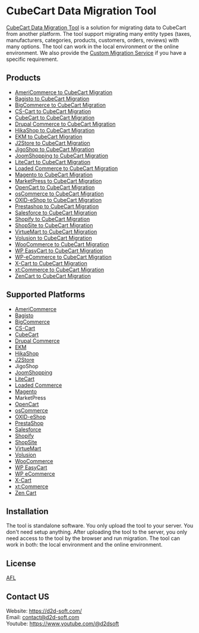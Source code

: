 
# CubeCart Data Migration Tool
[CubeCart Data Migration Tool](https://d2d-soft.com/21-cubecart-migration) is a solution for migrating data to CubeCart from another platform. The tool support migrating many entity types (taxes, manufacturers, categories, products, customers, orders, reviews) with many options. The tool can work in the local environment or the online environment. We also provide the [Custom Migration Service](http://d2d-soft.com/migration-services/296-data-migration-customization.html) if you have a specific requirement. 

## Products
- [AmeriCommerce to CubeCart Migration](https://d2d-soft.com/cubecart-migration/765-7243-americommerce-to-cubecart-migration-tool.html#/72-entities-1000)
- [Bagisto to CubeCart Migration](https://d2d-soft.com/cubecart-migration/931-8951-bagisto-to-cubecart-migration-tool.html#/72-entities-1000)
- [BigCommerce to CubeCart Migration](https://d2d-soft.com/cubecart-migration/411-1662-bigcommerce-to-cubecart-migration-tool.html#/72-entities-1000)
- [CS-Cart to CubeCart Migration](https://d2d-soft.com/cs-cart-migration/309-1312-cs-cart-to-cs-cart-migration-tool.html)
- [CubeCart to CubeCart Migration](https://d2d-soft.com/cs-cart-migration/310-1317-cubecart-to-cs-cart-migration-tool.html)
- [Drupal Commerce to CubeCart Migration](https://d2d-soft.com/cs-cart-migration/357-drupal-commerce-to-cs-cart-migration-service.html)
- [HikaShop to CubeCart Migration](https://d2d-soft.com/cubecart-migration/455-1872-hikashop-to-cubecart-migration-tool.html#/72-entities-1000)
- [EKM to CubeCart Migration](https://d2d-soft.com/cubecart-migration/819-7795-ekm-to-cubecart-migration-tool.html#/72-entities-1000)
- [J2Store to CubeCart Migration](https://d2d-soft.com/cubecart-migration/498-2067-j2store-to-cubecart-migration-tool.html#/72-entities-1000)
- [JigoShop to CubeCart Migration](https://d2d-soft.com/cubecart-migration/538-2252-jigoshop-to-cubecart-migration-tool.html#/72-entities-1000)
- [JoomShopping to CubeCart Migration](https://d2d-soft.com/cubecart-migration/588-2492-joomshopping-to-cubecart-migration-tool.html#/72-entities-1000)
- [LiteCart to CubeCart Migration](https://d2d-soft.com/cubecart-migration/873-8357-litecart-to-cubecart-migration-tool.html#/72-entities-1000)
- [Loaded Commerce to CubeCart Migration](https://d2d-soft.com/cs-cart-migration/311-1322-loaded-to-cs-cart-migration-tool.html)
- [Magento to CubeCart Migration](https://d2d-soft.com/cs-cart-migration/312-1327-magento-to-cs-cart-migration-tool.html)
- [MarketPress to CubeCart Migration](https://d2d-soft.com/cubecart-migration/563-2372-marketpress-to-cubecart-migration-tool.html#/72-entities-1000)
- [OpenCart to CubeCart Migration](https://d2d-soft.com/cs-cart-migration/313-1332-opencart-to-cs-cart-migration-tool.html)
- [osCommerce to CubeCart Migration](https://d2d-soft.com/cs-cart-migration/314-1337-oscommerce-to-cs-cart-migration-tool.html)
- [OXID-eShop to CubeCart Migration](https://d2d-soft.com/cs-cart-migration/315-1342-oxid-eshop-to-cs-cart-migration-tool.html)
- [Prestashop to CubeCart Migration](https://d2d-soft.com/cs-cart-migration/316-1347-prestashop-to-cs-cart-migration-tool.html)
- [Salesforce to CubeCart Migration](https://d2d-soft.com/cubecart-migration/713-6682-salesforce-to-cubecart-migration-tool.html#/72-entities-1000)
- [Shopify to CubeCart Migration](https://d2d-soft.com/cubecart-migration/373-1482-shopify-to-cubecart-migration-tool.html#/72-entities-1000)
- [ShopSite to CubeCart Migration](https://d2d-soft.com/cubecart-migration/846-8071-shopsite-to-cubecart-migration-tool.html#/72-entities-1000)
- [VirtueMart to CubeCart Migration](https://d2d-soft.com/cs-cart-migration/317-1352-virtuemart-to-cs-cart-migration-tool.html)
- [Volusion to CubeCart Migration](https://d2d-soft.com/cubecart-migration/636-5879-volusion-to-cubecart-migration-tool.html#/72-entities-1000)
- [WooCommerce to CubeCart Migration](https://d2d-soft.com/cs-cart-migration/318-1357-woocommerce-to-cs-cart-migration-tool.html)
- [WP EasyCart to CubeCart Migration](https://d2d-soft.com/cubecart-migration/662-6154-wpeasycart-to-cubecart-migration-tool.html#/72-entities-1000)
- [WP-eCommerce to CubeCart Migration](https://d2d-soft.com/cs-cart-migration/319-1362-wp-ecommerce-to-cs-cart-migration-tool.html)
- [X-Cart to CubeCart Migration](https://d2d-soft.com/cs-cart-migration/320-1367-x-cart-to-cs-cart-migration-tool.html)
- [xt:Commerce to CubeCart Migration](https://d2d-soft.com/cs-cart-migration/321-1372-xtcommerce-to-cs-cart-migration-tool.html)
- [ZenCart to CubeCart Migration](https://d2d-soft.com/cs-cart-migration/322-1377-zencart-to-cs-cart-migration-tool.html)

## Supported Platforms
- [AmeriCommerce](https://www.americommerce.com/)
- [Bagisto](https://bagisto.com/)
- [BigCommerce](https://www.bigcommerce.com/)
- [CS-Cart](https://www.cs-cart.com/)
- [CubeCart](https://www.cubecart.com/)
- [Drupal Commerce](https://drupalcommerce.org/)
- [EKM](https://www.ekm.com/)
- [HikaShop](https://www.hikashop.com/)
- [J2Store](https://www.j2store.org/)
- JigoShop
- [JoomShopping](https://extensions.joomla.org/extension/joomshopping/)
- [LiteCart](https://www.litecart.net/)
- [Loaded Commerce](https://loadedcommerce.com/)
- [Magento](https://magento.com/)
- MarketPress
- [OpenCart](https://www.opencart.com/)
- [osCommerce](https://www.oscommerce.com/)
- [OXID-eShop](https://www.oxid-esales.com)
- [PrestaShop](https://www.prestashop.com)
- [Salesforce](https://www.salesforce.com/)
- [Shopify](https://www.shopify.com/)
- [ShopSite](https://www.shopsite.com/)
- [VirtueMart](https://virtuemart.net/)
- [Volusion](https://volusion.com/)
- [WooCommerce](https://woocommerce.com/)
- [WP EasyCart](https://www.wpeasycart.com/)
- [WP eCommerce](https://wpecommerce.org/)
- [X-Cart](https://www.x-cart.com/)
- [xt:Commerce](https://www.xt-commerce.com/)
- [Zen Cart](https://www.zen-cart.com/)

## Installation
The tool is standalone software. You only upload the tool to your server. You don't need setup anything. After uploading the tool to the server, you only need access to the tool by the browser and run migration. The tool can work in both: the local environment and the online environment.

## License

[AFL](http://d2d-soft.com/license/AFL.txt)

## Contact US
Website: https://d2d-soft.com/ \
Email: contact@d2d-soft.com \
Youtube: https://www.youtube.com/@d2dsoft 
